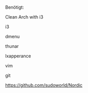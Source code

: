 Benötigt:

Clean Arch with i3

i3

dmenu

thunar

lxapperance

vim

git

https://github.com/sudoworld/Nordic
